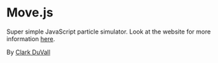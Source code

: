 # Move.js
Super simple JavaScript particle simulator. Look at the website for more
information [here](http://clark-duvall.github.io/move/).

By [Clark DuVall](http://clarkduvall.com)
